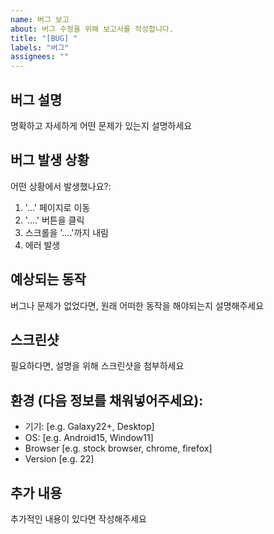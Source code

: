 ```yaml
---
name: 버그 보고
about: 버그 수정을 위해 보고서를 작성합니다.
title: "[BUG] "
labels: "버그"
assignees: ""
---
```


## 버그 설명

명확하고 자세하게 어떤 문제가 있는지 설명하세요

## 버그 발생 상황

어떤 상황에서 발생했나요?:

1. '...' 페이지로 이동
2. '....' 버튼을 클릭
3. 스크롤을 '....'까지 내림
4. 에러 발생

## 예상되는 동작

버그나 문제가 없었다면, 원래 어떠한 동작을 해야되는지 설명해주세요

## 스크린샷

필요하다면, 설명을 위해 스크린샷을 첨부하세요

## 환경 (다음 정보를 채워넣어주세요):

- 기기: [e.g. Galaxy22+, Desktop]
- OS: [e.g. Android15, Window11]
- Browser [e.g. stock browser, chrome, firefox]
- Version [e.g. 22]

## 추가 내용

추가적인 내용이 있다면 작성해주세요
